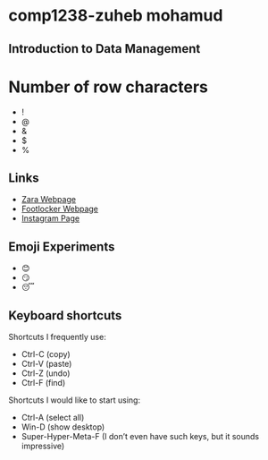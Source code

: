 # comp1238-zuheb mohamud
## Introduction to Data Management
# Number of row characters
- !
- @
- &
- $
- %

## Links
- [Zara Webpage](https://zara.com)
- [Footlocker Webpage](https://www.footlocker.ca/)
- [Instagram Page](https://www.instagram.com/)
## Emoji Experiments
- 😊
- 😏
- 😴


## Keyboard shortcuts
Shortcuts I frequently use: 
- Ctrl-C (copy)
- Ctrl-V (paste)
- Ctrl-Z (undo)
- Ctrl-F (find)

Shortcuts I would like to start using: 
- Ctrl-A (select all)
- Win-D (show desktop)
- Super-Hyper-Meta-F (I don’t even have such keys, but it sounds impressive)